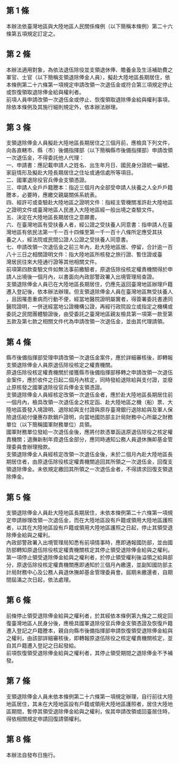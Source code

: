 第 1 條
-------
本辦法依臺灣地區與大陸地區人民關係條例（以下簡稱本條例）第二十六  
條第五項規定訂定之。

第 2 條
-------
本辦法適用對象，為依法退伍除役並支領退休俸、贍養金及生活補助費之  
軍官、士官（以下簡稱支領退除俸金人員），擬赴大陸地區長期居住，依  
本條例第二十六條第一項規定申請改領一次退伍金或符合第三項規定停止  
或恢復領取退除俸金給與權利者。  
前項人員申請改領一次退伍金或停止、恢復領取退除俸金給與權利事項，  
除依本條例及其施行細則規定外，依本辦法辦理。

第 3 條
-------
支領退除俸金人員擬赴大陸地區長期居住之三個月前，應檢具下列文件，  
向各直轄市、縣（市）後備指揮部（以下簡稱縣市後備指揮部）申請改領  
一次退伍金，不得委託他人代理：  
一、申請書：應記載申請人之姓名、出生年月日、國民身分證統一編號、  
    家庭情形及擬赴大陸長期居住之住址或通信處所等項目。  
二、國軍退除役官兵俸金支領憑證。  
三、申請人全戶戶籍謄本：指近三個月內全部受申請人扶養之人全戶戶籍  
    謄本，必要時，應繳交親屬關係系統表。  
四、經許可或查驗赴大陸地區之證明文件：指經主管機關准許赴大陸地區  
    之證明文件或臺灣地區人民進入大陸地區經一般出境之查驗文件。  
五、決定在大陸地區長期居住之意願書。  
六、在臺灣地區有受扶養人者，經公證之受扶養人同意書：指申請人在臺  
    灣地區有依民法第一千一百十四條至第一千一百十八條所定應受其扶  
    養之人，經法院或民間公證人公證之受扶養人同意書。  
七、申請改領一次退伍金之前三年內，赴大陸地區居、停留，合計逾一百  
    八十三日之相關證明文件：指大陸地區所核發之旅行證、暫住證或臺  
    灣居民往來大陸通行證等其他相關文件。  
前項第四款查驗文件如無法事前繳驗者，原退伍除役核定權責機關得於申  
請人出境後一個月內，以書面向內政部警政署入出境管理局查證。  
支領退除俸金人員已在大陸地區長期居住，仍應先返回臺灣地區辦理戶籍  
遷入登記後，依本辦法辦理。但支領退除俸金人員在臺灣地區無受扶養人  
，且因罹患重病而行動不便，經當地醫院證明屬實者，得簽署委託書連同  
醫院證明，一併送經當地公證機構公證，再經行政院設立或指定之機構或  
委託之民間團體驗證後，由受委託之臺灣地區親友檢具第一項第一款至第  
五款及第七款之相關文件代為申請改領一次退伍金，並由其代理請領。

第 4 條
-------
縣市後備指揮部受理申請改領一次退伍金案件，應於詳細審核後，即轉報  
支領退除俸金人員原退伍除役核定之權責機關。  
原退伍除役核定權責機關於接獲縣市後備指揮部移轉之申請改領一次退伍  
金案件，應於收件之日起二個月內核定，同時發給退除給與支付證，並廢  
止原核發之國軍退除役官兵俸金支領憑證。  
支領退除俸金人員經核定改領一次退伍金者，應於赴大陸地區長期居住前  
一個月內，檢具改領一次退伍金之核定函、赴大陸地區之機（船）票、大  
陸地區簽發入境證明、退除給與支付證與原存臺灣銀行退除給與及軍人保  
險退伍給付優惠存款銷戶證明，向當地國防部主計局財務中心所屬之財務  
單位（以下簡稱國軍財務單位）具領。  
國軍財務單位發給一次退伍金後，應將付款憑單函送原退伍除役之核定權  
責機關；退撫新制年資退伍金部分，應同時通知公務人員退休撫卹基金管  
理委員會辦理撥款。  
支領退除俸金人員經核定改領一次退伍金後，未於二個月內赴大陸地區長  
期居住者，由原退伍除役核定權責機關追回其所領之一次退伍金，回復支  
領退除俸金。未依規定繳回其所領之一次退伍金者，不得請求回復支領退  
除俸金。

第 5 條
-------
支領退除俸金人員赴大陸地區長期居住，未依本條例第二十六條第一項規  
定申請辦理改領一次退伍金，而在大陸地區設有戶籍或領用大陸地區護照  
者，以其在大陸地區設有戶籍或領用大陸地區護照之日起，停止其領受退  
除俸金給與之權利。  
內政部警政署入出境管理局知悉有前項情事時，應即通報國防部，並由國  
防部轉知原退伍除役核定權責機關核定其停止領受退除俸金給與之權利。  
第一項停止領受退除俸金給與之權利者，於停止領受權利後溢領之給與部  
分，原退伍除役核定權責機關應即通知於三個月內繳還，並副知國防部主  
計局財務中心及公務人員退休撫卹基金管理委員會。屆期未繳還者，自期  
間屆滿之次日起，依法處理。

第 6 條
-------
前條停止領受退除俸金給與之權利者，於其經依本條例第九條之二規定回  
復臺灣地區人民身分後，應檢具國軍退除役官兵俸金支領憑證及恢復戶籍  
遷入登記之戶籍謄本，親自向縣市後備指揮部申請恢復領受退除俸金給與  
之權利，由該部詳細審核後，即轉報原退伍除役之核定權責機關核定，並  
自其戶籍遷入登記之日起發給。  
前項恢復領受退除俸金給與之權利者，其停止領受期間之退除俸金不予補  
發。

第 7 條
-------
支領退除俸金人員未依本條例第二十六條第一項規定辦理，自行前往大陸  
地區居住，其未在大陸地區設有戶籍或領用大陸地區護照者，居住大陸地  
區期間，暫停其領受退除俸金給與之權利，俟其申請改領或回臺居住時，  
得依相關規定申請回復請領權利。

第 8 條
-------
本辦法自發布日施行。

